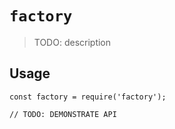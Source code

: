 # `factory`

> TODO: description

## Usage

```
const factory = require('factory');

// TODO: DEMONSTRATE API
```
